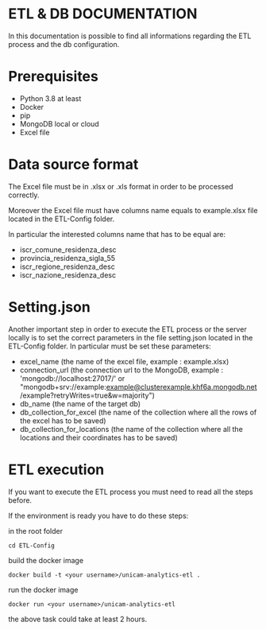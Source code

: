 # ETL & DB DOCUMENTATION

In this documentation is possible to find all informations regarding the ETL process and the db configuration.

# Prerequisites
- Python 3.8 at least
- Docker
- pip
- MongoDB local or cloud
- Excel file

# Data source format
The Excel file must be in .xlsx or .xls format in order to be processed correctly.

Moreover the Excel file must have columns name equals to example.xlsx file located in the ETL-Config folder.

In particular the interested columns name that has to be equal are:
- iscr_comune_residenza_desc 
- provincia_residenza_sigla_55
- iscr_regione_residenza_desc
- iscr_nazione_residenza_desc

# Setting.json
Another important step in order to execute the ETL process or the server locally is to set the correct parameters in the file setting.json located in the ETL-Config folder.
In particular must be set these parameters:
- excel_name (the name of the excel file, example : example.xlsx)
- connection_url (the connection url to the MongoDB, example : 'mongodb://localhost:27017/' or "mongodb+srv://example:example@clusterexample.khf6a.mongodb.net/example?retryWrites=true&w=majority")
- db_name (the name of the target db)
- db_collection_for_excel (the name of the collection where all the rows of the excel has to be saved)
- db_collection_for_locations (the name of the collection where all the locations and their coordinates has to be saved)


# ETL execution
If you want to execute the ETL process you must need to read all the steps before.

If the environment is ready you have to do these steps:

in the root folder 
```
cd ETL-Config
```
build the docker image
```
docker build -t <your username>/unicam-analytics-etl .
```
run the docker image
```
docker run <your username>/unicam-analytics-etl 
```
the above task could take at least 2 hours.